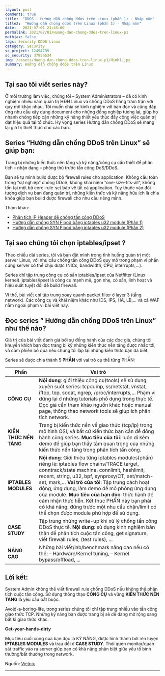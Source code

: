 ```yaml
---
layout: post
comments: true
title:  "DDOS - Hướng dẫn chống ddos trên Linux (phần 1) - Nhập môn"
title2:  "Hướng dẫn chống ddos trên Linux (phần 1) - Nhập môn"
date:   2021-07-01 21:45:00
permalink: 2021/07/01/Huong-dan-chong-ddos-tren-linux-p1
mathjax: false
tags: Security DDOS Linux
category: Security
sc_project: 12494739
sc_security: d785a534
img: /assets/Huong-dan-chong-ddos-tren-linux-p1/Hinh1.jpg
summary: Hướng dẫn chống ddos trên Linux
---
```


## **Tại sao tôi viết series này?**

Ở môi trường làm việc, chúng tôi – System Administrators – đã có kinh nghiệm nhiều năm quản trị HĐH Linux và chống DDoS hàng trăm trận với quy mô khác nhau. Tôi muốn chia sẻ kinh nghiệm với bạn đọc và cũng đáp ứng nhu cầu xây dựng document cho những đồng nghiệp tương lai, giúp họ nhanh chóng tiếp cận những kỹ năng thiết yếu thúc đẩy công việc quản trị đạt hiệu quả tại tổ chức. Hy vọng series Hướng dẫn chống DDoS sẽ mang lại giá trị thiết thực cho các bạn.

## **Series “Hướng dẫn chống DDoS trên Linux” sẽ giúp bạn:**

Trang bị những kiến thức nền tảng và kỹ năng/công cụ cần thiết để phân tích – nhận dạng – phòng thủ trước tấn công DoS/DDoS.

Bạn sẽ tự mình build được bộ firewall rules cho application. Không cầu toàn trong “sự nghiệp” chống DDoS, không khái niệm “one-size-fits-all“, không tồn tại một bộ core-rule-set bảo vệ tất cả application.
Tùy thuộc vào đối tượng dịch vụ bạn đang quản trị, những kiến thức và kỹ năng hữu ích là chìa khóa giúp bạn build được firewall cho nhu cầu riêng mình.

Tham khảo:

- [Phân tích IP Header để chống tấn công DDoS](/2021/07/01/Huong-dan-chong-ddos-tren-linux-p1)
- [Hướng dẫn chống SYN Flood bằng iptables u32 module (Phần 1)](/2021/07/01/Huong-dan-chong-ddos-tren-linux-p1)
- [Hướng dẫn chống SYN Flood bằng iptables u32 module (Phần 2)](/2021/07/01/Huong-dan-chong-ddos-tren-linux-p1)


## **Tại sao chúng tôi chọn iptables/ipset ?**

Theo chiều dài series, tôi và bạn đặt mình trong tình huống quản trị một server Linux, với nhu cầu chống tấn công DDoS quy mô trong phạm vi phần cứng server có thể chịu được (NICs, bandwidth, CPU, interrupts,…).

Series chỉ tập trung công cụ có sẵn iptables/ipset của Netfilter (Linux kernel). iptables/ipset là công cụ mạnh mẽ, gọn nhẹ, có sẵn, linh hoạt và hiệu suất tuyệt đối để build firewall.

Vì thế, bài viết chỉ tập trung xoay quanh packet filter ở layer 3 (tầng network). Các công cụ và khái niệm khác như IDS, IPS, HA, LB,… và cả WAF nằm ngoài phạm vi bài viết này.

## **Đọc series ” Hướng dẫn chống DDoS trên Linux” như thế nào?**

Giá trị của bài viết đánh giá bởi sự đồng hành của các đọc giả, chúng tôi khuyến khích bạn đọc trang bị kỹ những kiến thức nền tảng được nhắc tới, và cảm phiền bỏ qua nếu chúng tôi lặp lại những kiến thức bạn đã biết.

Series sẽ được chia thành 5 **PHẦN** với vai trò cụ thể từng PHẦN:

| **Phần**	| **Vai trò** |
|-----------|-------------|
| **CÔNG CỤ** |	**Nội dung**: giới thiệu công cụ(tools) sẽ sử dụng xuyên suốt series: tcpdump, ss/netstat, vnstat, iftop, top, socat, ngrep, /proc/interrupts,… Phạm vi dừng lại ở những tutorials phổ dụng trong thực tế. Đọc giả cần tham khảo nguồn khác hoặc manual page, thông thạo network tools sẽ giúp ích phân tích network. |
| **KIẾN THỨC NỀN TẢNG** |	Trang bị kiến thức nền về giao thức (tcp/ip) trong mô hình OSI, và bất cứ kiến thức bạn cần để đồng hành cùng series. **Mục tiêu của tôi**: luôn đi kèm demo để giúp bạn thấy tầm quan trọng của những kiến thức nền tảng trong phân tích tấn công. |
| **IPTABLES MODULES** |	**Nội dung**: Giới thiệu từng iptables modules(phần) riêng lẻ: iptables flow chains/TRACE target, conntrack/state machine, connlimit, hashlimit, recent, string, u32, bpf, synproxy/CT, set/match-set, mark,… **Vai trò của tôi**: Tập trung cách hoạt động, ứng dụng, làm demo để mô phỏng ứng dụng của module. **Mục tiêu của bạn đọc**: thực hành để cảm nhận thực tiễn. Kết thúc PHẦN này bạn phải có khả năng: đứng trước một nhu cầu chặn/limit có thể chọn được module phù hợp để sử dụng. |
| **CASE STUDY** |	Tập trung những write-up khi xử lý chống tấn công DDoS thực tế. **Nội dung**: sử dụng kinh nghiệm bản thân để phân tích cuộc tấn công, get signature, viết firewall rules, (test rules), ...|
| **NÂNG CAO** |	Những bài viết/lab/benchmark nâng cao nếu có thể: – Hardware/Kernel tuning, – Kernel bypass/offload, ... |

## **Lời kết:**

System Admin không thể viết firewall rule chống DDoS nếu không thể phân tích cuộc tấn công. Sử dụng thông thạo **CÔNG CỤ** và vững **KIẾN THỨC NỀN TẢNG** là yêu cầu bắt buộc.

Avoid-a-boring-life, trong series chúng tôi chỉ tập trung nhiều vào tấn công giao thức TCP. Những kỹ năng bạn được trang bị sẽ dễ dàng mở rộng sang bất kì giao thức khác.

**Get-your-hands-dirty**

Mục tiêu cuối cùng của bạn đọc là KỸ NĂNG, được hình thành bởi rèn luyện **IPTABLES MODULES** và trau dồi ở **CASE STUDY**. Thói quen monitor/quan sát traffic vào ra server giúp bạn có khả năng phân biệt giữa yếu tố bình thường/bất thường trong network.

Nguồn: [Vietnix](https://blog.vietnix.vn/huong-dan-chong-ddos-phan-1.html)

---

